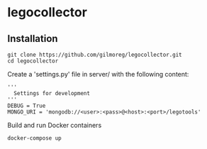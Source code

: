 # legocollector

## Installation
```
git clone https://github.com/gilmoreg/legocollector.git
cd legocollector
```
Create a 'settings.py' file in server/ with the following content:
```
'''
  Settings for development
'''
DEBUG = True
MONGO_URI = 'mongodb://<user>:<pass>@<host>:<port>/legotools'
```

Build and run Docker containers
```
docker-compose up
```